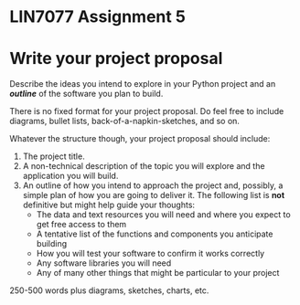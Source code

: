 # LIN7077 Assignment 5

# Write your project proposal

Describe the ideas you intend to explore in your Python project and an
_**outline**_ of the software you plan to build.

There is no fixed format for your project proposal. Do feel free to include
diagrams, bullet lists, back-of-a-napkin-sketches, and so on.

Whatever the structure though, your project proposal should include:

1. The project title.
2. A non-technical description of the topic you will explore and the application
   you will build.
3. An outline of how you intend to approach the project and, possibly, a simple
   plan of how you are going to deliver it.
   The following list is **not** definitive but might help guide your thoughts:
    * The data and text resources you will need and where you expect to get free
      access to them
    * A tentative list of the functions and components you anticipate building
    * How you will test your software to confirm it works correctly
    * Any software libraries you will need
    * Any of many other things that might be particular to your project

250-500 words plus diagrams, sketches, charts, etc.

